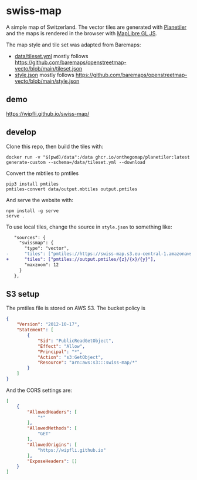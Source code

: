 # swiss-map
A simple map of Switzerland. The vector tiles are generated with [Planetiler](https://github.com/onthegomap/planetiler) and the maps is rendered in the browser with [MapLibre GL JS](https://github.com/maplibre/maplibre-gl-js).

The map style and tile set was adapted from Baremaps:
* [data/tileset.yml](data/tileset.yml) mostly follows https://github.com/baremaps/openstreetmap-vecto/blob/main/tileset.json
* [style.json](style.json) mostly follows https://github.com/baremaps/openstreetmap-vecto/blob/main/style.json

## demo

https://wipfli.github.io/swiss-map/

## develop

Clone this repo, then build the tiles with:

```
docker run -v "$(pwd)/data":/data ghcr.io/onthegomap/planetiler:latest generate-custom --schema=/data/tileset.yml --download
```

Convert the mbtiles to pmtiles

```
pip3 install pmtiles
pmtiles-convert data/output.mbtiles output.pmtiles
```

And serve the website with:

```
npm install -g serve
serve .
```

To use local tiles, change the source in `style.json` to something like:

```diff
   "sources": {
     "swissmap": {
       "type": "vector",
-      "tiles": ["pmtiles://https://swiss-map.s3.eu-central-1.amazonaws.com/output.pmtiles/{z}/{x}/{y}"],
+      "tiles": ["pmtiles://output.pmtiles/{z}/{x}/{y}"],
       "maxzoom": 12
     }
   },
```

## S3 setup

The pmtiles file is stored on AWS S3. The bucket policy is

```json
{
    "Version": "2012-10-17",
    "Statement": [
        {
            "Sid": "PublicReadGetObject",
            "Effect": "Allow",
            "Principal": "*",
            "Action": "s3:GetObject",
            "Resource": "arn:aws:s3:::swiss-map/*"
        }
    ]
}
```

And the CORS settings are:

```json
[
    {
        "AllowedHeaders": [
            "*"
        ],
        "AllowedMethods": [
            "GET"
        ],
        "AllowedOrigins": [
            "https://wipfli.github.io"
        ],
        "ExposeHeaders": []
    }
]
``` 
